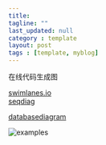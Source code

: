 ```yaml
---
title: 
tagline: ""
last_updated: null
category : template
layout: post
tags : [template, myblog]
---
```


在线代码生成图


[swimlanes.io](https://swimlanes.io)   
[seqdiag](http://blockdiag.com/en/seqdiag/demo.html#diagram-outputs)   


[databasediagram](https://databasediagram.com/app)


![examples](https://drawio-app.com/wp-content/uploads/2021/07/drawio_website_example_diagram_sequence_image.png)
